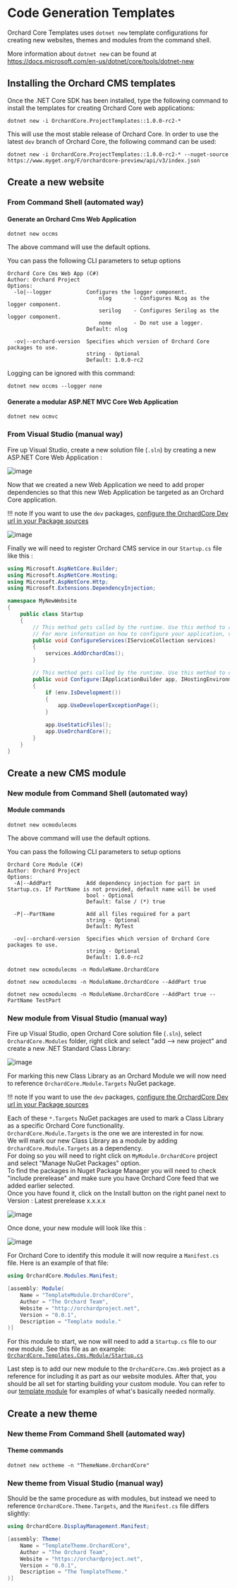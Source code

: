 # Code Generation Templates

Orchard Core Templates uses `dotnet new` template configurations for creating new websites, themes and modules from the command shell.

More information about `dotnet new` can be found at <https://docs.microsoft.com/en-us/dotnet/core/tools/dotnet-new>

## Installing the Orchard CMS templates

Once the .NET Core SDK has been installed, type the following command to install the templates for creating Orchard Core web applications:

```CMD
dotnet new -i OrchardCore.ProjectTemplates::1.0.0-rc2-*
```

This will use the most stable release of Orchard Core. In order to use the latest `dev` branch of Orchard Core, the following command can be used:

```CMD
dotnet new -i OrchardCore.ProjectTemplates::1.0.0-rc2-* --nuget-source https://www.myget.org/F/orchardcore-preview/api/v3/index.json  
```

## Create a new website

### From Command Shell (automated way)

#### Generate an Orchard Cms Web Application

```CMD
dotnet new occms  
```

The above command will use the default options.

You can pass the following CLI parameters to setup options

```CMD
Orchard Core Cms Web App (C#)
Author: Orchard Project
Options:
  -lo|--logger           Configures the logger component.
                             nlog       - Configures NLog as the logger component.
                             serilog    - Configures Serilog as the logger component.
                             none       - Do not use a logger.
                         Default: nlog

  -ov|--orchard-version  Specifies which version of Orchard Core packages to use.
                         string - Optional
                         Default: 1.0.0-rc2
```

Logging can be ignored with this command:

```CMD
dotnet new occms --logger none
```

#### Generate a modular ASP.NET MVC Core Web Application

```CMD
dotnet new ocmvc  
```

### From Visual Studio (manual way)

Fire up Visual Studio, create a new solution file (`.sln`) by creating a new ASP.NET Core Web Application :

![image](../assets/images/templates/orchard-screencast-1.gif)

Now that we created a new Web Application we need to add proper dependencies so that this new Web Application be targeted as an Orchard Core application.

!!! note
    If you want to use the `dev` packages, [configure the OrchardCore Dev url in your Package sources](../dev-package-source.md)

![image](../assets/images/templates/orchard-screencast-2.gif)

Finally we will need to register Orchard CMS service in our `Startup.cs` file like this :

```C#
using Microsoft.AspNetCore.Builder;
using Microsoft.AspNetCore.Hosting;
using Microsoft.AspNetCore.Http;
using Microsoft.Extensions.DependencyInjection;

namespace MyNewWebsite
{
    public class Startup
    {
        // This method gets called by the runtime. Use this method to add services to the container.
        // For more information on how to configure your application, visit https://go.microsoft.com/fwlink/?LinkID=398940
        public void ConfigureServices(IServiceCollection services)
        {
            services.AddOrchardCms();
        }

        // This method gets called by the runtime. Use this method to configure the HTTP request pipeline.
        public void Configure(IApplicationBuilder app, IHostingEnvironment env)
        {
            if (env.IsDevelopment())
            {
                app.UseDeveloperExceptionPage();
            }

            app.UseStaticFiles();
            app.UseOrchardCore();
        }
    }
}
```

## Create a new CMS module

### New module from Command Shell (automated way)

#### Module commands

```CMD
dotnet new ocmodulecms
```

The above command will use the default options.

You can pass the following CLI parameters to setup options

```CMD
Orchard Core Module (C#)
Author: Orchard Project
Options:
  -A|--AddPart           Add dependency injection for part in Startup.cs. If PartName is not provided, default name will be used
                         bool - Optional
                         Default: false / (*) true

  -P|--PartName          Add all files required for a part
                         string - Optional
                         Default: MyTest

  -ov|--orchard-version  Specifies which version of Orchard Core packages to use.
                         string - Optional
                         Default: 1.0.0-rc2
```

```CMD
dotnet new ocmodulecms -n ModuleName.OrchardCore

dotnet new ocmodulecms -n ModuleName.OrchardCore --AddPart true

dotnet new ocmodulecms -n ModuleName.OrchardCore --AddPart true --PartName TestPart 
```

### New module from Visual Studio (manual way)

Fire up Visual Studio, open Orchard Core solution file (`.sln`), select `OrchardCore.Modules` folder, right click and select "add --> new project" and create a new .NET Standard Class Library:

![image](../assets/images/templates/38450533-6c0fbc98-39ed-11e8-91a5-d26a1105b91a.png)

For marking this new Class Library as an Orchard Module we will now need to reference `OrchardCore.Module.Targets` NuGet package.

!!! note
    If you want to use the `dev` packages, [configure the OrchardCore Dev url in your Package sources](../dev-package-source.md)

Each of these `*.Targets` NuGet packages are used to mark a Class Library as a specific Orchard Core functionality.  
`OrchardCore.Module.Targets` is the one we are interested in for now.  
We will mark our new Class Library as a module by adding `OrchardCore.Module.Targets` as a dependency.  
For doing so you will need to right click on `MyModule.OrchardCore` project and select "Manage NuGet Packages" option.  
To find the packages in Nuget Package Manager you will need to check "include prerelease" and make sure you have Orchard Core feed that we added earlier selected.  
Once you have found it, click on the Install button on the right panel next to Version : Latest prerelease x.x.x.x

![image](../assets/images/templates/38450558-f4b83098-39ed-11e8-93c7-0fd9e5112dff.png)

Once done, your new module will look like this :

![image](../assets/images/templates/38450628-31c8e2b0-39ef-11e8-9de7-c15f0c6544c5.png)

For Orchard Core to identify this module it will now require a `Manifest.cs` file. Here is an example of that file:

```C#
using OrchardCore.Modules.Manifest;

[assembly: Module(
    Name = "TemplateModule.OrchardCore",
    Author = "The Orchard Team",
    Website = "http://orchardproject.net",
    Version = "0.0.1",
    Description = "Template module."
)]

```

For this module to start, we now will need to add a `Startup.cs` file to our new module. See this file as an example:  
[`OrchardCore.Templates.Cms.Module/Startup.cs`](https://github.com/OrchardCMS/OrchardCore/tree/dev/src/Templates/OrchardCore.ProjectTemplates/content/OrchardCore.Templates.Cms.Module/Startup.cs)

Last step is to add our new module to the `OrchardCore.Cms.Web` project as a reference for including it as part as our website modules. After that, you should be all set for starting building your custom module. You can refer to our [template module](https://github.com/OrchardCMS/OrchardCore/tree/dev/src/Templates/OrchardCore.ProjectTemplates/content/OrchardCore.Templates.Cms.Module/) for examples of what's basically needed normally.

## Create a new theme

### New theme From Command Shell (automated way)

#### Theme commands

`dotnet new octheme -n "ThemeName.OrchardCore"`

### New theme from Visual Studio (manual way)

Should be the same procedure as with modules, but instead we need to reference `OrchardCore.Theme.Targets`, and the `Manifest.cs` file differs slightly:

```C#
using OrchardCore.DisplayManagement.Manifest;

[assembly: Theme(
    Name = "TemplateTheme.OrchardCore",
    Author = "The Orchard Team",
    Website = "https://orchardproject.net",
    Version = "0.0.1",
    Description = "The TemplateTheme."
)]
```
